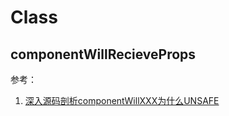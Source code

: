 <!--
 * @Descripttion: 
 * @version: 
 * @Author: shenjia
 * @Date: 2021-08-22 09:16:03
 * @LastEditors: shenjia
 * @LastEditTime: 2021-08-26 08:01:09
-->

# Class 



## componentWillRecieveProps


参考：
1. [深入源码剖析componentWillXXX为什么UNSAFE](https://juejin.cn/post/6847902224287285255)

